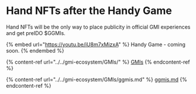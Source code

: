 # Hand NFTs after the Handy Game

Hand NFTs will be the only way to place publicity in official GMI experiences and get preIDO $GGMIs.

{% embed url="https://youtu.be/iU8m7xMizxA" %}
Handy Game - coming soon.
{% endembed %}

{% content-ref url="../../gmi-ecosystem/GMIs/" %}
[GMIs](../../gmi-ecosystem/GMIs/)
{% endcontent-ref %}

{% content-ref url="../../gmi-ecosystem/GMIs/ggmis.md" %}
[ggmis.md](../../gmi-ecosystem/GMIs/ggmis.md)
{% endcontent-ref %}
